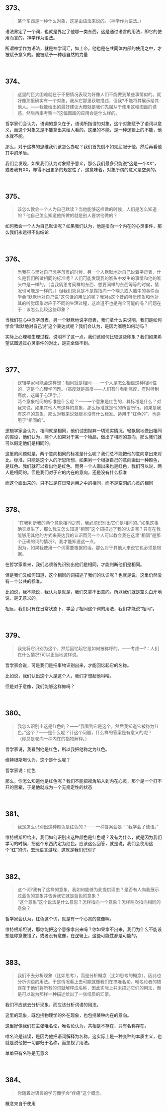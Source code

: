 <h2><b>373、</b></h2><blockquote data-pid="IkL2nmL0">某个东西是一种什么对象，这是由语法来说的。（神学作为语法。）</blockquote><p data-pid="umwfiV0q">语法界定了一个词，也就是界定了他哪一类东西，这是通过语言的用法，即它的使用而言的。神学作为语法。</p><p data-pid="AVgcA0NU">所谓神学作为语法，就是神学词汇，如上帝，他也是在共同体内部的使用之中，才被赋予意义的。他被赋予一种超自然的力量</p><p><br></p><h2>374、</h2><blockquote data-pid="lsm6wXyW">这里的巨大困难就在于不把情况表现为好像人们不能做到某些事情似的。就好像那里确实有一个对象，我从它那里获取描述，但我?不能将其展示给其他人。——我能给出的最好建议大概就是我们先屈从于使用这幅图画的诱惑，然后再来考察一?这幅图画的应用会是什么样的。</blockquote><p data-pid="gsTdtxHr">哲学家们会认为，语词的意义在于，语词所指谓的对象，这个对象赋予了语词以意义，而这个对象又是不能拿出来给人看的。这里的不能，是一种逻辑上的不能，他本就不能。</p><p data-pid="-XzylpQQ">那么，对于这样的思维我们该怎么办呢？我们首先倒不如先屈服于他，然后再看他其中的矛盾。</p><p data-pid="Nou_dlLp">我们会发现，如果我们认为对象赋予意义，那么我们最多只能说“这是一个XX”，或者我有XX，却得不出更多的规定性了，这意味着，对象所谓的意义是空洞的。</p><p><br></p><h2>375、</h2><blockquote data-pid="xh83FmfN">该怎么教会一个人为自己默读？当他能够这样做的时候，人们是怎么知道的？他自己怎么知道他所做的就是别人要求他做的？</blockquote><p data-pid="CYAaLbE5">如何教会一个人为自己默读呢？如果我们认为，他是指向一个内在的心灵事件，那么我们永远得不出结论</p><p><br></p><h2>376、</h2><blockquote data-pid="9J2V8MC3">当我在心里对自己念字母表的时候，另一个人默默地对自己说着字母表，什么是我们所做相同的标准呢？人们可能发现我的喉头中发生的事情和他的喉头中是一样的。（当我俩思考同样的东西、想要同样的东西等等的时候，情况也可能是一样的。）但我们究竟是不是靠指向一个喉头或大脑中的事件而学会“默默地对自己说”这句话的用法的呢？我对a这个音的听觉印象和他对其的听觉印象对应于不同的生理过程，这难道不也是完全可能的吗？问题在于：该怎么比较这些印象？</blockquote><p data-pid="nCi2qXnX">当我们在心中念字母表，另一个默默地说字母表，我们拿什么来说明，我们是如何学会“默默地对自己说”这个表达式呢？我们会认为，是因为喉咙如何动吗？</p><p data-pid="IrCI8WF9">实际上心理和生理过程，说明不了这一点，我们该如何比较这些印象？我们如果希望试图通过心灵事件的对比，是完全做不到。</p><p><br></p><h2>377、</h2><blockquote data-pid="Ic0T-nBG">逻辑学家可能会这样想：相同就是相同——一个人是怎么相信这种相同性的，这是个心理学问题。（高度就是高度——人们有时看到高度，有时听到高度，这属于心理学。）<br>两个意象相同的标准是什么呢？——一个意象是红色的，其标准是什么？对我来说，如果其他人有这样的意象，那么标准就是他的所言所行。如果是我有这样的意象，那么对我来说就根本没有什么标准。适用于“红色的”，也适用于“相同的”。</blockquote><p data-pid="s0KyRitJ">逻辑学家会认为，相同就是相同，他们试图抛弃一切现实情况，轻飘飘地做出相同的假设，他们认为，两个人如果对于某一个物品，做出了相同的意向，那么我们就可以假定他们是相同的。</p><p data-pid="EmYZxqLf">这里的问题就是，两个意向相同的标准是什么呢？我们总不能把他的意向拿出来对比。标准，只能是这个人的所思所想，如果另一个根据自己的意向画出一种颜色，是红色。我们就可以看出他是红色。而另一个人画出来也是红色，我们可以说，两人是相同的。但是我们对于它的内在的意向，还是没有什么标准</p><p data-pid="kFX3q_JV">而这个画出来的，只不过是在日常运用之中的相同，而不是空洞的心灵的相同</p><p><br></p><h2>378、</h2><blockquote data-pid="A2VmygzY">“在我判断我的两个意象相同之前，我必须识别出它们是相同的。”如果这事确实发生了，那么我又怎么知道“相同”这个词描述了我的认识呢？只有在我能够用其他的方式来表达我的认识而另一个人可以教会我在这里“相同”是那个正确的词的情况?，我才能知道这一点。<br>因为，如果我使用一个词需要根据的话，那么对于其他人来说它也必须是根据。</blockquote><p data-pid="zlUrRsDj">在哲学家看来，我们必须首先识别出他们是相同，才能判断他们是相同。</p><p data-pid="LbfK7BPv">但是我们又如何知道，这个相同的词描述了我们的认识呢？也就是说，这里仍然没有一个公共的标准。</p><p data-pid="PzuUyL3h">比如说，我不能说，我认为是就是，我们又拿不出意向。所以我们就是空头白牙地说，是无意义的。</p><p data-pid="M8DNcVG7">相反，我们只有在日常状态下，学会了相同这个词的用法，我们才能说“相同”。</p><p><br></p><h2>379、</h2><blockquote data-pid="Jjz0v5rK">我先将它识别为这个，然后回忆起它是如何被称呼的。——考虑一?：人们在什么情况?可以正当地这样说。</blockquote><p data-pid="ENTAUTFL">哲学家会说，可是我们是把事物识别出来，才能回忆起它的名称。</p><p data-pid="8REoi5CD">比如说，我们认出这个人是这个人，我们才想起他叫啥。</p><p data-pid="xbHzZlQe">但是对于意像，我们能够这样做吗？</p><p><br></p><h2>380、</h2><blockquote data-pid="O0G8MzXb">我怎么识别出这是红色的？——“我看到它是这个，然后我知道它被称为红色。”这个？——是什么呢？针这个问题，什么样的答案是有意义的呢？<br>（你总是驶向一种内在的指物解释。）</blockquote><p data-pid="F87aqsR8">哲学家说，我看到他是红色，所以我把他称之为红色。</p><p data-pid="2dQEufd-">维特根斯坦认为，这个是什么呢？</p><p data-pid="vZ9OW3id">哲学家说：红色</p><p data-pid="d_is2qVB">那么，你怎么知道他是红色呢？我们不能把视角陷入到内在心灵，那个是一个打不开的黑箱，于是他就成为一个无规定性的状态</p><p><br></p><h2>381、</h2><blockquote data-pid="XESi9z8d">我是怎么识别出这种颜色是红色的？——一种答案会是：“我学会了德语。”</blockquote><p data-pid="-En0Va9a">维特根斯坦给出，我们如何识别出这种颜色是红色呢？没有为什么，就是因为我们学习的时候，把这个东西约定为红色。应该这么回答，就是说，我们会使用这个“红”的词，去玩语言游戏，这就是我们识别了</p><p><br></p><h2>382、</h2><blockquote data-pid="7w6Wweww">这个词?我有了这样的意象，我如何能够为此提供理由？是否有人向我展示过蓝色的意象并告诉我它就是蓝色的意象？<br>“这个意象”这个说法是什么意思？怎样指向一个意象？怎样两次指向相同的意象？</blockquote><p data-pid="2IVBxuWV">哲学家会认为，红色这个词，就是有一个心灵的意像啊。</p><p data-pid="COlVHLVQ">维特根斯坦说，那你能把这个意像拿出来吗？你如果拿不出来，我们为什么不能设想是你意像错了，或者没有意像，在逻辑上，这些可能性都是可能的。</p><p><br></p><h2>383、</h2><blockquote data-pid="-WiR9_8P">我们不去分析现象（比如思考），而是分析概念（比如思考的概念），因此也分析词语的用法。于是情况看上去可能就像我们在搞唯名论。唯名论者的错误在于他们将所有的词就解释成名称，因此实际上并未描述它们的用法，而是可以说为那样一种描述给出了一张纸质的汇票。</blockquote><p data-pid="Or10hvs1">我们不应该去分析现象，而应该分析词语的用法。</p><p data-pid="oIG7Ilg0">这里的现象，既包括物理学的外在现象，也包括某种内在的意向。</p><p data-pid="F9P7XnQR">这里好像我们在主张唯名论，唯名论认为，共相是不存在，只有名称存在。</p><p data-pid="A1cGYZ-v">唯名论是错误，是因为他把语词解释为名称，这实际上是一种变种的本质主义，也就是说他把一切都归于名称，而忽视了用法。</p><p data-pid="pi0rUkdr">单单只有名称是无意义</p><p><br></p><h2>384、</h2><blockquote data-pid="jfLr0tGd">你随着对语言的学习而学会“疼痛”这个概念。</blockquote><p data-pid="44djNRL1">概念来自于使用</p><p></p><p></p><p></p>